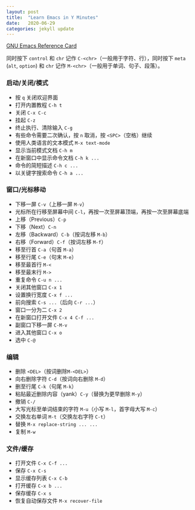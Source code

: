 ```yaml
---
layout: post
title:  "Learn Emacs in Y Minutes"
date:   2020-06-29
categories: jekyll update
---
```


[GNU Emacs Reference Card](https://www.gnu.org/software/emacs/refcards/pdf/refcard.pdf)

同时按下 `control` 和 `chr` 记作 `C-<chr>`（一般用于字符、行），同时按下 `meta` (`alt`, `option`) 和 `chr` 记作 `M-<chr>`（一般用于单词、句子、段落）。

### 启动/关闭/模式

- 按 `q` 关闭欢迎界面
- 打开内置教程 `C-h t`
- 关闭 `C-x C-c`
- 挂起 `C-z`
- 终止执行、清除输入 `C-g`
- 有些命令需要二次确认，按 `n` 取消，按 `<SPC>`（空格）继续
- 使用人类语言的文本模式 `M-x text-mode`
- 显示当前模式文档 `C-h m`
- 在新窗口中显示命令文档 `C-h k ...`
- 命令的简短描述 `C-h c ...`
- 以关键字搜索命令 `C-h a ...`

### 窗口/光标移动

- 下移一屏 `C-v`（上移一屏 `M-v`）
- 光标所在行移至屏幕中间 `C-l`，再按一次至屏幕顶端，再按一次至屏幕底端
- 上移（Previous）`C-p`
- 下移（Next）`C-n`
- 左移（Backward）`C-b`（按词左移 `M-b`）
- 右移（Forward）`C-f`（按词左移 `M-f`）
- 移至行首 `C-a`（句首 `M-a`）
- 移至行尾 `C-e`（句末 `M-e`）
- 移至最首行 `M-<`
- 移至最末行 `M->`
- 重复命令 `C-u n ...`
- 关闭其他窗口 `C-x 1`
- 设置换行宽度 `C-x f ...`
- 前向搜索 `C-s ...`（后向 `C-r ...`）
- 窗口一分为二 `C-x 2`
- 在新窗口打开文件 `C-x 4 C-f ...`
- 副窗口下移一屏 `C-M-v`
- 进入其他窗口 `C-x o`
- 选中 `C-@`

### 编辑

- 删除 `<DEL>`（按词删除`M-<DEL>`）
- 向右删除字符 `C-d`（按词向右删除 `M-d`）
- 删至行尾 `C-k`（句尾 `M-k`）
- 粘贴最近删除内容（yank）`C-y`（替换为更早删除 `M-y`）
- 撤销 `C-/`
- 大写光标至单词结束的字符 `M-u`（小写 `M-l`，首字母大写 `M-c`）
- 交换左右单词 `M-t`（交换左右字符 `C-t`）
- 替换 `M-x replace-string ... ...`
- 复制 `M-w`

### 文件/缓存

- 打开文件 `C-x C-f ...`
- 保存 `C-x C-s`
- 显示缓存列表 `C-x C-b`
- 打开缓存 `C-x b ...`
- 保存缓存 `C-x s`
- 恢复自动保存文件 `M-x recover-file`
